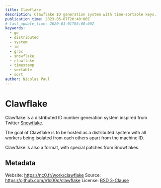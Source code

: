 ```yaml
---
title: Clawflake
description: Clawflake ID generation system with time-sortable keys.
publication_time: 2023-05-07T20:40:00Z
# last_update_time: 2020-01-01T03:00:00Z
keywords:
  - go
  - distributed
  - system
  - id
  - grpc
  - snowflake
  - clawflake
  - timestamp
  - sortable
  - sort
author: Nicolas Paul
---
```

# Clawflake

Clawflake is a distributed ID number generation system inspired from Twitter 
[Snowflake](https://github.com/twitter-archive/snowflake/tree/snowflake-2010).

The goal of Clawflake is to be hosted as a distributed system with all workers 
being isolated from each others apart from the machine ID.

Clawflake is also a format, with special patches from Snowflakes.

## Metadata

Website: <https://nc0.fr/work/clawflake>
Source: <https://github.com/n1c00o/clawflake>
License: [BSD 3-Clause](https://github.com/n1c00o/clawflake/blob/master/LICENSE)
